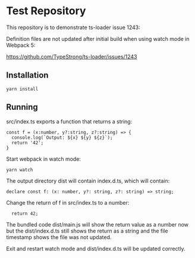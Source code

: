 # Test Repository

This repository is to demonstrate ts-loader issue 1243:

Definition files are not updated after initial build when using watch mode in Webpack 5:

https://github.com/TypeStrong/ts-loader/issues/1243

## Installation

```
yarn install
```

## Running

src/index.ts exports a function that returns a string:

```
const f = (x:number, y?:string, z?:string) => {
  console.log(`Output: ${x} ${y} ${z}`);
  return '42';
}
```
Start webpack in watch mode:

```
yarn watch
```

The output directory dist will contain index.d.ts, which will contain:

```
declare const f: (x: number, y?: string, z?: string) => string;
```

Change the return of f in src/index.ts to a number:
```
  return 42;
```
The bundled code dist/main.js will show the return value as a number now but the dist/index.d.ts still shows the return as a string and the file timestamp shows the file was not updated.

Exit and restart watch mode and dist/index.d.ts will be updated correctly.